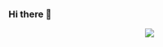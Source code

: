 ### Hi there 👋

<p align="center"> <img src="https://visitor-badge.laobi.icu/badge?page_id=vaibhav015" id="counter"> </p>
